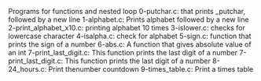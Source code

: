Programs for functions and nested loop
0-putchar.c: that prints _putchar, followed by a new line
1-alphabet.c: Prints alphabet followed by a new line
2-print_alphabet_x10.c: printing alphabet 10 times
3-islower.c: checks for lowercase character
4-isalpha.c: check for alphabet
5-sign.c: function that prints the sign of a number
6-abs.c: A function that gives absolute value of an int
7-print_last_digit.c: This function prints the last digit of a number
7-print_last_digit.c: This function prints the last digit of a number
8-24_hours.c: Print thenumber countdown
9-times_table.c: Print a times table
